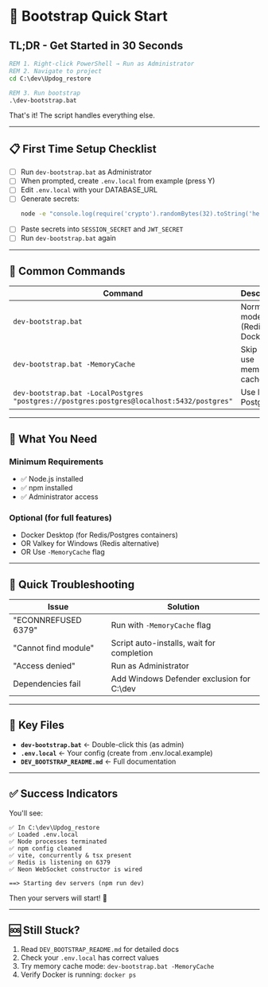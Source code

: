 # 🚀 Bootstrap Quick Start

## TL;DR - Get Started in 30 Seconds

```cmd
REM 1. Right-click PowerShell → Run as Administrator
REM 2. Navigate to project
cd C:\dev\Updog_restore

REM 3. Run bootstrap
.\dev-bootstrap.bat
```

That's it! The script handles everything else.

---

## 📋 First Time Setup Checklist

- [ ] Run `dev-bootstrap.bat` as Administrator
- [ ] When prompted, create `.env.local` from example (press Y)
- [ ] Edit `.env.local` with your DATABASE_URL
- [ ] Generate secrets:
  ```bash
  node -e "console.log(require('crypto').randomBytes(32).toString('hex'))"
  ```
- [ ] Paste secrets into `SESSION_SECRET` and `JWT_SECRET`
- [ ] Run `dev-bootstrap.bat` again

---

## 🎯 Common Commands

| Command | Description |
|---------|-------------|
| `dev-bootstrap.bat` | Normal mode (Redis via Docker) |
| `dev-bootstrap.bat -MemoryCache` | Skip Redis, use memory cache |
| `dev-bootstrap.bat -LocalPostgres "postgres://postgres:postgres@localhost:5432/postgres"` | Use local Postgres |

---

## 🔧 What You Need

### Minimum Requirements
- ✅ Node.js installed
- ✅ npm installed
- ✅ Administrator access

### Optional (for full features)
- Docker Desktop (for Redis/Postgres containers)
- OR Valkey for Windows (Redis alternative)
- OR Use `-MemoryCache` flag

---

## 🚨 Quick Troubleshooting

| Issue | Solution |
|-------|----------|
| "ECONNREFUSED 6379" | Run with `-MemoryCache` flag |
| "Cannot find module" | Script auto-installs, wait for completion |
| "Access denied" | Run as Administrator |
| Dependencies fail | Add Windows Defender exclusion for C:\dev |

---

## 📍 Key Files

- **`dev-bootstrap.bat`** ← Double-click this (as admin)
- **`.env.local`** ← Your config (create from .env.local.example)
- **`DEV_BOOTSTRAP_README.md`** ← Full documentation

---

## ✅ Success Indicators

You'll see:
```
✅ In C:\dev\Updog_restore
✅ Loaded .env.local
✅ Node processes terminated
✅ npm config cleaned
✅ vite, concurrently & tsx present
✅ Redis is listening on 6379
✅ Neon WebSocket constructor is wired

==> Starting dev servers (npm run dev)
```

Then your servers will start! 🎉

---

## 🆘 Still Stuck?

1. Read `DEV_BOOTSTRAP_README.md` for detailed docs
2. Check your `.env.local` has correct values
3. Try memory cache mode: `dev-bootstrap.bat -MemoryCache`
4. Verify Docker is running: `docker ps`
